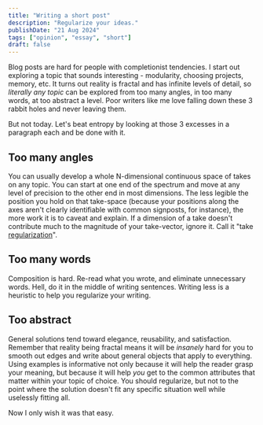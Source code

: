 ```yaml
---
title: "Writing a short post"
description: "Regularize your ideas."
publishDate: "21 Aug 2024"
tags: ["opinion", "essay", "short"]
draft: false
---
```


Blog posts are hard for people with completionist tendencies. I start out exploring a topic that sounds interesting - modularity, choosing projects, memory, etc. It turns out reality is fractal and has infinite levels of detail, so *literally any topic* can be explored from too many angles, in too many words, at too abstract a level. Poor writers like me love falling down these 3 rabbit holes and never leaving them.
<!--<a href='../modular-everything/'>modularity</a>, <a href='../project-alternatives/'>choosing projects</a>, <a href='../worth-remembering/'>memory</a>-->
But not today. Let's beat entropy by looking at those 3 excesses in a paragraph each and be done with it.

## Too many angles
You can usually develop a whole N-dimensional continuous space of takes on any topic. You can start at one end of the spectrum and move at any level of precision to the other end in most dimensions. The less legible the position you hold on that take-space (because your positions along the axes aren't clearly identifiable with common signposts, for instance), the more work it is to caveat and explain. If a dimension of a take doesn't contribute much to the magnitude of your take-vector, ignore it. Call it "take <a href="https://en.wikipedia.org/wiki/Regularization_(mathematics)">regularization</a>".

## Too many words
Composition is hard. Re-read what you wrote, and eliminate unnecessary words. Hell, do it in the middle of writing sentences. Writing less is a heuristic to help you regularize your writing.

## Too abstract
General solutions tend toward elegance, reusability, and satisfaction. Remember that reality being fractal means it will be *insanely* hard for you to smooth out edges and write about general objects that apply to everything. Using examples is informative not only because it will help the reader grasp your meaning, but because it will help *you* get to the common attributes that matter within your topic of choice. You should regularize, but not to the point where the solution doesn't fit any specific situation well while uselessly fitting all.

Now I only wish it was that easy.